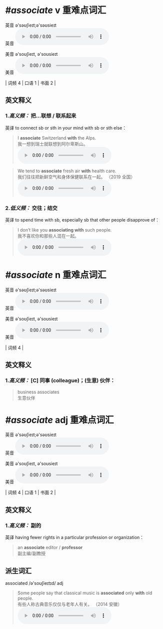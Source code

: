 # ***\#associate*** v  重难点词汇
英音 ə'səʊʃieɪt;ə'səʊsieɪt  
英音
<audio src="./media/associate-B.aac" controls="controls"></audio>

美音 ə'soʊʃieɪt, ə'soʊsieɪt  
美音
<audio src="./media/associate.aac" controls="controls"></audio>



| 词频 4 | 口语 1 | 书面 2 |  

英文释义
---
### 1.*高义频：* **把…联想 / 联系起来**  
英译 to connect sb or sth in your mind with sb or sth else：

 > I **associate** Switzerland **with** the Alps.   
 > 我一想到瑞士就联想到阿尔卑斯山。    
<audio src="./media/1-associate.aac" controls="controls"></audio>

 > We tend to **associate** fresh air **with** health care.  
 > 我们往往把新鲜空气和身体保健联系在一起。  （2019 全国）  
<audio src="./media/We tend to associate fresh air _AAC.aac" controls="controls"></audio>

### 2.*低义频：* **交往；结交**  
英译 to spend time with sb, especially sb that other people disapprove of：

 > I don’t like you **associating with** such people.   
 > 我不喜欢你和那些人混在一起。    
<audio src="./media/3-associate.aac" controls="controls"></audio>


# ***\#associate*** n  重难点词汇
英音 ə'səʊʃieɪt;ə'səʊsieɪt  
英音
<audio src="./media/associate-B.aac" controls="controls"></audio>

美音 ə'soʊʃieɪt, ə'soʊsieɪt  
美音
<audio src="./media/associate.aac" controls="controls"></audio>



| 词频 4 |  

英文释义
---
### 1.*高义频：* **[C] 同事 (colleague)；(生意) 伙伴：**  

 > business associates   
 > 生意伙伴    


# ***\#associate*** adj  重难点词汇
英音 ə'səʊʃieɪt;ə'səʊsieɪt  
英音
<audio src="./media/associate-B.aac" controls="controls"></audio>

美音 ə'soʊʃieɪt, ə'soʊsieɪt  
美音
<audio src="./media/associate.aac" controls="controls"></audio>



| 词频 4 | 口语 1 | 书面 2 |  

英文释义
---
### 1.*高义频：* **副的**  
英译 having fewer rights in a particular profession or organization：

 > an **associate** editor / **professor**  
 > 副主编/副教授    


派生词汇
---
associated /ə'soʊʃieɪtɪd/ adj   
 > Some people say that classical music is **associated** only **with** old people.  
 > 有些人称古典音乐仅仅与老年人有关。  （2014 安徽）  
<audio src="./media/P35 associate.aac" controls="controls"></audio>


